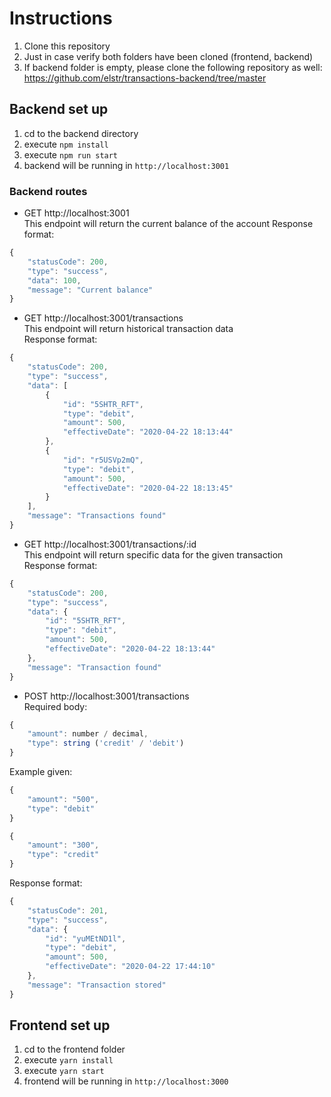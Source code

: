 # Instructions
1) Clone this repository
2) Just in case verify both folders have been cloned (frontend, backend)
3) If backend folder is empty, please clone the following repository as well: https://github.com/elstr/transactions-backend/tree/master

## Backend set up
1) cd to the backend directory
2) execute `npm install`
3) execute `npm run start`
4) backend will be running in `http://localhost:3001`

### Backend routes
- GET http://localhost:3001  
This endpoint will return the current balance of the account
Response format: 
```js
{
    "statusCode": 200,
    "type": "success",
    "data": 100,
    "message": "Current balance"
}
```

- GET http://localhost:3001/transactions  
This endpoint will return historical transaction data  
Response format:
```js
{
    "statusCode": 200,
    "type": "success",
    "data": [
        {
            "id": "5SHTR_RFT",
            "type": "debit",
            "amount": 500,
            "effectiveDate": "2020-04-22 18:13:44"
        },
        {
            "id": "r5USVp2mQ",
            "type": "debit",
            "amount": 500,
            "effectiveDate": "2020-04-22 18:13:45"
        }
    ],
    "message": "Transactions found"
}
```

- GET http://localhost:3001/transactions/:id  
This endpoint will return specific data for the given transaction  
Response format:
```js
{
    "statusCode": 200,
    "type": "success",
    "data": {
        "id": "5SHTR_RFT",
        "type": "debit",
        "amount": 500,
        "effectiveDate": "2020-04-22 18:13:44"
    },
    "message": "Transaction found"
}
```


- POST http://localhost:3001/transactions  
Required body:
```js
{
	"amount": number / decimal,
	"type": string ('credit' / 'debit')
}
```

Example given:
```js
{
	"amount": "500",
	"type": "debit"
}

{
	"amount": "300",
	"type": "credit"
}
```

Response format:
```js
{
    "statusCode": 201,
    "type": "success",
    "data": {
        "id": "yuMEtND1l",
        "type": "debit",
        "amount": 500,
        "effectiveDate": "2020-04-22 17:44:10"
    },
    "message": "Transaction stored"
}
```


## Frontend set up
1) cd to the frontend folder
2) execute `yarn install`
3) execute `yarn start`
4) frontend will be running in `http://localhost:3000`

